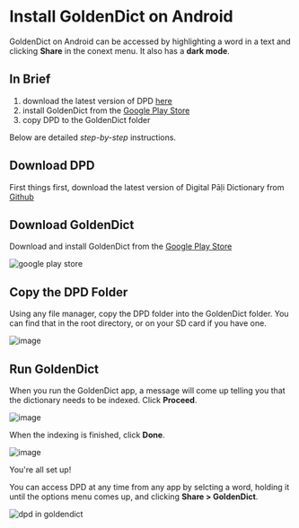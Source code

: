 # Install GoldenDict on Android

GoldenDict on Android can be accessed by highlighting a word in a text and clicking **Share** in the conext menu. It also has a **dark mode**. 

## In Brief

1. download the latest version of DPD [here](https://github.com/digitalpalidictionary/digitalpalidictionary/releases)
2. install GoldenDict from the [Google Play Store](https://play.google.com/store/apps/details?id=mobi.goldendict.android.free)
3. copy DPD to the GoldenDict folder

Below are detailed *step-by-step* instructions. 

## Download DPD

First things first, download the latest version of Digital Pāḷi Dictionary from [Github](https://github.com/digitalpalidictionary/digitalpalidictionary/releases)

## Download GoldenDict

Download and install GoldenDict from the [Google Play Store](https://play.google.com/store/apps/details?id=mobi.goldendict.android.free)

![google play store](pics/android-install/google%20play%20store.jpg)

## Copy the DPD Folder

Using any file manager, copy the DPD folder into the GoldenDict folder. You can find that in the root directory, or on your SD card if you have one.

![image](pics/android-install/copy%20dpd%20to%20goldendict%20folder.jpg)

## Run GoldenDict

When you run the GoldenDict app, a message will come up telling you that the dictionary needs to be indexed. Click **Proceed**.

![image](pics/android-install/scan%20dicts.jpg)

When the indexing is finished, click **Done**.

![image](pics/android-install/scanning%20done.jpg)

You're all set up!

You can access DPD at any time from any app by selcting a word, holding it until the options menu comes up, and clicking **Share > GoldenDict**.

![dpd in goldendict](pics/android-install/dpd%20in%20goldendict.jpg)


